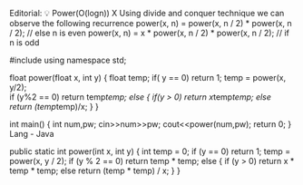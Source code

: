 Editorial: 💡 Power(O(logn))
X
Using divide and conquer technique we can observe the following recurrence
power(x, n) = power(x, n / 2) * power(x, n / 2); // else n is even
power(x, n) = x * power(x, n / 2) * power(x, n / 2); // if n is odd


#include<iostream>
using namespace std;

float power(float x, int y)
{
    float temp;
    if( y == 0)
       return 1;
    temp = power(x, y/2);       
    if (y%2 == 0)
        return temp*temp;
    else
    {
        if(y > 0)
            return x*temp*temp;
        else
            return (temp*temp)/x;
    }
}  

int main() {
    int num,pw;
    cin>>num>>pw;
    cout<<power(num,pw);
    return 0;
}
Lang - Java

 public static int power(int x, int y) {
        int temp = 0;
        if (y == 0)
            return 1;
        temp = power(x, y / 2);
        if (y % 2 == 0)
            return temp * temp;
        else {
            if (y > 0)
                return x * temp * temp;
            else
                return (temp * temp) / x;
        }
    }